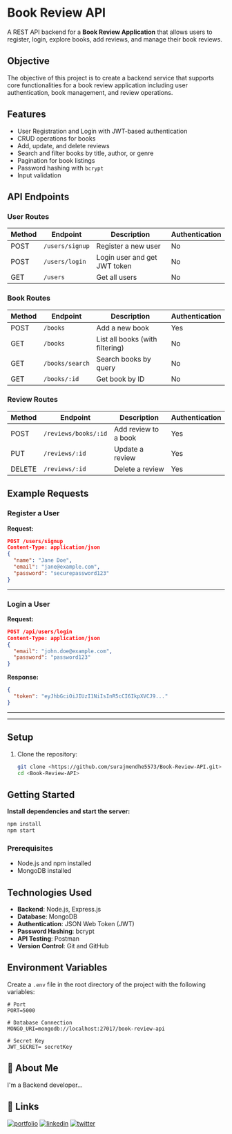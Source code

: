 # Book Review API

A REST API backend for a **Book Review Application** that allows users to register, login, explore books, add reviews, and manage their book reviews.

## Objective

The objective of this project is to create a backend service that supports core functionalities for a book review application including user authentication, book management, and review operations.

## Features

- User Registration and Login with JWT-based authentication
- CRUD operations for books
- Add, update, and delete reviews
- Search and filter books by title, author, or genre
- Pagination for book listings
- Password hashing with `bcrypt`
- Input validation

## API Endpoints

### User Routes

| Method | Endpoint             | Description                  | Authentication |
|--------|----------------------|------------------------------|----------------|
| POST   | `/users/signup`      | Register a new user          | No             |
| POST   | `/users/login`       | Login user and get JWT token | No             |
| GET    | `/users`             | Get all users         | No            |

### Book Routes

| Method | Endpoint          | Description                     | Authentication |
|--------|-------------------|---------------------------------|----------------|
| POST   | `/books`          | Add a new book                  | Yes            |
| GET    | `/books`          | List all books (with filtering) | No             |
| GET    | `/books/search`   | Search books by query           | No             |
| GET    | `/books/:id`      | Get book by ID                  | No             |

### Review Routes

| Method | Endpoint               | Description                   | Authentication |
|--------|------------------------|-------------------------------|----------------|
| POST   | `/reviews/books/:id`   | Add review to a book          | Yes            |
| PUT    | `/reviews/:id`         | Update a review               | Yes            |
| DELETE | `/reviews/:id`         | Delete a review               | Yes            |

## Example Requests

### Register a User

**Request:**
```json
POST /users/signup
Content-Type: application/json
{
  "name": "Jane Doe",
  "email": "jane@example.com",
  "password": "securepassword123"
}
```

---

### Login a User

**Request:**
```json
POST /api/users/login
Content-Type: application/json
{
  "email": "john.doe@example.com",
  "password": "password123"
}
```

**Response:**
```json
{
  "token": "eyJhbGciOiJIUzI1NiIsInR5cCI6IkpXVCJ9..."
}
```

---

---

## Setup

1. Clone the repository:
   ```bash
   git clone <https://github.com/surajmendhe5573/Book-Review-API.git>
   cd <Book-Review-API>


## Getting Started

**Install dependencies and start the server:**

```bash
npm install
npm start
```

### Prerequisites
- Node.js and npm installed
- MongoDB installed

## Technologies Used
- **Backend**: Node.js, Express.js
- **Database**: MongoDB
- **Authentication**: JSON Web Token (JWT)
- **Password Hashing**: bcrypt
- **API Testing**: Postman
- **Version Control**: Git and GitHub
## Environment Variables

Create a `.env` file in the root directory of the project with the following variables:

```
# Port
PORT=5000

# Database Connection
MONGO_URI=mongodb://localhost:27017/book-review-api

# Secret Key
JWT_SECRET= secretKey

```


## 🚀 About Me
I'm a Backend developer...


## 🔗 Links
[![portfolio](https://img.shields.io/badge/my_portfolio-000?style=for-the-badge&logo=ko-fi&logoColor=white)](https://github.com/surajmendhe5573)
[![linkedin](https://img.shields.io/badge/linkedin-0A66C2?style=for-the-badge&logo=linkedin&logoColor=white)](https://www.linkedin.com/in/suraj-mendhe-569879233/?original_referer=https%3A%2F%2Fsearch%2Eyahoo%2Ecom%2F&originalSubdomain=in)
[![twitter](https://img.shields.io/badge/twitter-1DA1F2?style=for-the-badge&logo=twitter&logoColor=white)](https://twitter.com/)


